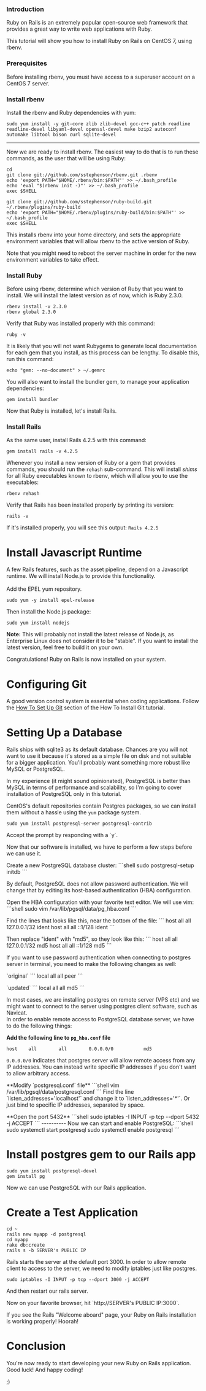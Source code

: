 ### Introduction
Ruby on Rails is an extremely popular open-source web framework that provides a great way to write web applications with Ruby.

This tutorial will show you how to install Ruby on Rails on CentOS 7, using rbenv.

### Prerequisites
Before installing rbenv, you must have access to a superuser account on a CentOS 7 server.

### Install rbenv
Install the rbenv and Ruby dependencies with yum:
```shell
sudo yum install -y git-core zlib zlib-devel gcc-c++ patch readline readline-devel libyaml-devel openssl-devel make bzip2 autoconf automake libtool bison curl sqlite-devel
```
---
Now we are ready to install rbenv. The easiest way to do that is to run these commands, as the user that will be using Ruby:
```shell
cd
git clone git://github.com/sstephenson/rbenv.git .rbenv
echo 'export PATH="$HOME/.rbenv/bin:$PATH"' >> ~/.bash_profile
echo 'eval "$(rbenv init -)"' >> ~/.bash_profile
exec $SHELL

git clone git://github.com/sstephenson/ruby-build.git ~/.rbenv/plugins/ruby-build
echo 'export PATH="$HOME/.rbenv/plugins/ruby-build/bin:$PATH"' >> ~/.bash_profile
exec $SHELL
```
This installs rbenv into your home directory, and sets the appropriate environment variables that will allow rbenv to the active version of Ruby.

Note that you might need to reboot the server machine in order for the new environment variables to take effect.

### Install Ruby
Before using rbenv, determine which version of Ruby that you want to install. We will install the latest version as of now, which is Ruby 2.3.0.
```shell
rbenv install -v 2.3.0
rbenv global 2.3.0
```
Verify that Ruby was installed properly with this command:
```shell
ruby -v
```
It is likely that you will not want Rubygems to generate local documentation for each gem that you install, as this process can be lengthy. To disable this, run this command:
```shell
echo "gem: --no-document" > ~/.gemrc
```
You will also want to install the bundler gem, to manage your application dependencies:
```shell
gem install bundler
```
Now that Ruby is installed, let's install Rails.

### Install Rails
As the same user, install Rails 4.2.5 with this command:
```shell
gem install rails -v 4.2.5
```
Whenever you install a new version of Ruby or a gem that provides commands, you should run the `rehash` sub-command. This will install *shims* for all Ruby executables known to rbenv, which will allow you to use the executables:
```shell
rbenv rehash
```
Verify that Rails has been installed properly by printing its version:
```shell
rails -v
```
If it's installed properly, you will see this output: `Rails 4.2.5`

# Install Javascript Runtime
A few Rails features, such as the asset pipeline, depend on a Javascript runtime. We will install Node.js to provide this functionality.
<br><br>
Add the EPEL yum repository.
```shell
sudo yum -y install epel-release
```
Then install the Node.js package:
```shell
sudo yum install nodejs
```
**Note:** This will probably not install the latest release of Node.js, as Enterprise Linux does not consider it to be "stable". If you want to install the latest version, feel free to build it on your own.
<p>
Congratulations! Ruby on Rails is now installed on your system.

# Configuring Git
A good version control system is essential when coding applications. Follow the [How To Set Up Git](https://www.digitalocean.com/community/tutorials/how-to-install-git-on-centos-7#set-up-git) section of the How To Install Git tutorial.

# Setting Up a Database

Rails ships with sqlite3 as its default database. Chances are you will not want to use it because it's stored as a simple file on disk and not suitable for a bigger application. You'll probably want something more robust like MySQL or PostgreSQL.
<p>
In my experience (it might sound opinionated), PostgreSQL is better than MySQL in terms of performance and scalability, so I'm going to cover installation of PostgreSQL only in this tutorial.

CentOS's default repositories contain Postgres packages, so we can install them without a hassle using the `yum` package system.
```shell
sudo yum install postgresql-server postgresql-contrib
```
<p>
Accept the prompt by responding with a `y`.
<p>
Now that our software is installed, we have to perform a few steps before we can use it.
<p>
Create a new PostgreSQL database cluster:
```shell
sudo postgresql-setup initdb
```
<p>
By default, PostgreSQL does not allow password authentication. We will change that by editing its host-based authentication (HBA) configuration.
<p>
Open the HBA configuration with your favorite text editor. We will use vim:
```shell
sudo vim /var/lib/pgsql/data/pg_hba.conf
```
<p>
Find the lines that looks like this, near the bottom of the file:
```
host    all        all        127.0.0.1/32        ident
host    all        all        ::1/128             ident
```
<p>
Then replace "ident" with "md5", so they look like this:
```
host    all        all        127.0.0.1/32        md5
host    all        all        ::1/128             md5
```
<p>
If you want to use password authentication when connecting to postgres server in terminal, you need to make the following changes as well:
<p>
`original`
```
local    all        all                           peer
```
<p>
`updated`
```
local    all        all                           md5
```
<p>
In most cases, we are installing postgres on remote server (VPS etc) and we might want to connect to the server using postgres client software, such as Navicat.
<br>
In order to enable remote access to PostgreSQL database server, we have to do the following things:

**Add the following line to `pg_hba.conf` file**
```
host    all        all        0.0.0.0/0           md5
```
`0.0.0.0/0` indicates that postgres server will allow remote access from any IP addresses.
You can instead write specific IP addresses if you don't want to allow arbitrary access.
<p>
**Modify `postgresql.conf` file**
```shell
vim /var/lib/pgsql/data/postgresql.conf
```
Find the line `listen_addresses='localhost'` and change it to `listen_addresses='*'`.
Or just bind to specific IP addresses, separated by space.
<p>
**Open the port 5432**
```shell
sudo iptables -I INPUT -p tcp --dport 5432 -j ACCEPT
```
----------
Now we can start and enable PostgreSQL:
```shell
sudo systemctl start postgresql
sudo systemctl enable postgresql
```

# Install postgres gem to our Rails app
```shell
sudo yum install postgresql-devel
gem install pg
```
Now we can use PostgreSQL with our Rails application.

# Create a Test Application
```shell
cd ~
rails new myapp -d postgresql
cd myapp
rake db:create
rails s -b SERVER's PUBLIC IP
```
Rails starts the server at the default port 3000. In order to allow remote client to access to the server, we need to modify iptables just like postgres.
```shell
sudo iptables -I INPUT -p tcp --dport 3000 -j ACCEPT
```
And then restart our rails server.
<p>
Now on your favorite browser, hit `http://SERVER's PUBLIC IP:3000`.
<p>
If you see the Rails "Welcome aboard" page, your Ruby on Rails installation is working properly! Hoorah!

# Conclusion
You're now ready to start developing your new Ruby on Rails application. Good luck! And happy coding!
<p>
;)